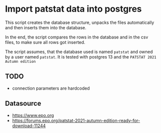 # Import patstat data into postgres

This script creates the database structure, unpacks the files automatically and then inserts them into the database.

In the end, the script compares the rows in the database and in the csv files, to make sure all rows got inserted.

The script assumes, that the database used is named `patstat` and owned by a user named `patstat`. It is tested with postgres 13 and the `PATSTAT 2021 Autumn edition`


## TODO

* connection parameters are hardcoded

## Datasource

* https://www.epo.org
* https://forums.epo.org/patstat-2021-autumn-edition-ready-for-download-11244
